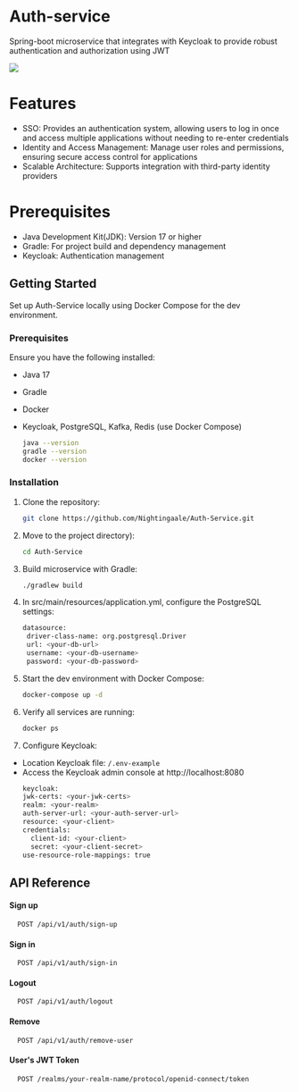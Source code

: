 # Auth-service
Spring-boot microservice that integrates with Keycloak to provide robust authentication and authorization using JWT
<p align="left">
  <img src="https://skillicons.dev/icons?i=java,spring,postgres,kafka,redis,docker,gradle,postman,git"/>
</p>
  </p>

# Features

- SSO: Provides an authentication system, allowing users to log in once and access multiple applications without needing to re-enter credentials
- Identity and Access Management: Manage user roles and permissions, ensuring secure access control for applications
- Scalable Architecture: Supports integration with third-party identity providers

# Prerequisites
- Java Development Kit(JDK): Version 17 or higher
- Gradle: For project build and dependency management
- Keycloak: Authentication management

## Getting Started

Set up Auth-Service locally using Docker Compose for the dev environment.

### Prerequisites

Ensure you have the following installed:
- Java 17
- Gradle
- Docker
- Keycloak, PostgreSQL, Kafka, Redis (use Docker Compose)
  
  ```sh
  java --version
  gradle --version
  docker --version
  ```

### Installation

1. Clone the repository:
   ```sh
   git clone https://github.com/Nightingaale/Auth-Service.git
   ```
2. Move to the project directory):
   ```sh
   cd Auth-Service
   ```
3. Build microservice with Gradle:
    ```sh
   ./gradlew build
   ```
5. In src/main/resources/application.yml, configure the PostgreSQL settings:
   ```sh
   datasource:
    driver-class-name: org.postgresql.Driver
    url: <your-db-url>
    username: <your-db-username>
    password: <your-db-password>
    ```
7. Start the dev environment with Docker Compose:
   ```sh
   docker-compose up -d
   ```
8. Verify all services are running:
   ```sh
   docker ps
   ```
9. Configure Keycloak:
- Location Keycloak file: `/.env-example`
- Access the Keycloak admin console at http://localhost:8080
   ```sh
  keycloak:
   jwk-certs: <your-jwk-certs>
   realm: <your-realm>
   auth-server-url: <your-auth-server-url>
   resource: <your-client>
   credentials:
     client-id: <your-client>
     secret: <your-client-secret>
  use-resource-role-mappings: true
   ```

## API Reference

#### Sign up

```http
  POST /api/v1/auth/sign-up
```

#### Sign in

```http
  POST /api/v1/auth/sign-in
```

#### Logout

```http
  POST /api/v1/auth/logout
```

#### Remove

```http
  POST /api/v1/auth/remove-user
```

#### User's JWT Token

```http
  POST /realms/your-realm-name/protocol/openid-connect/token
```
